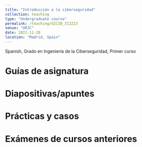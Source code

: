 ```yaml
---
title: "Introducción a la ciberseguridad"
collection: teaching
type: "Undergraduate course"
permalink: /teaching/GICIB_IC2223
venue: "URJC"
date: 2022-11-20
location: "Madrid, Spain"
---
```


Spanish, Grado en Ingeniería de la Ciberseguridad, Primer curso

Guías de asignatura
======

Diapositivas/apuntes
======

Prácticas y casos
======

Exámenes de cursos anteriores
======
